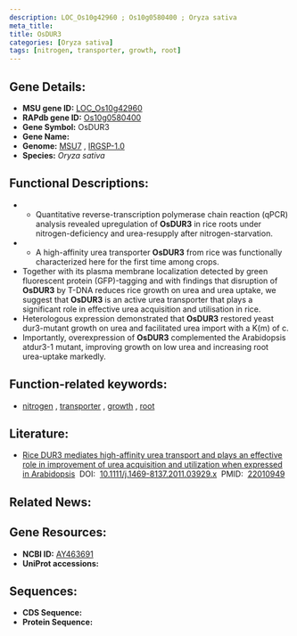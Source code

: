 ```yaml
---
description: LOC_Os10g42960 ; Os10g0580400 ; Oryza sativa
meta_title:
title: OsDUR3
categories: [Oryza sativa]
tags: [nitrogen, transporter, growth, root]
---
```


## Gene Details:
- **MSU gene ID:** [LOC_Os10g42960](http://rice.uga.edu/cgi-bin/ORF_infopage.cgi?orf=LOC_Os10g42960)  
- **RAPdb gene ID:** [Os10g0580400](https://rapdb.dna.affrc.go.jp/locus/?name=Os10g0580400)  
- **Gene Symbol:** OsDUR3
- **Gene Name:**
- **Genome:**  [MSU7](http://rice.uga.edu/)&nbsp;,&nbsp;[IRGSP-1.0](https://rapdb.dna.affrc.go.jp/download/irgsp1.html)
- **Species:** *Oryza sativa*

## Functional Descriptions:
   - * Quantitative reverse-transcription polymerase chain reaction (qPCR) analysis revealed upregulation of **OsDUR3** in rice roots under nitrogen-deficiency and urea-resupply after nitrogen-starvation.
   - * A high-affinity urea transporter **OsDUR3** from rice was functionally characterized here for the first time among crops.
   - Together with its plasma membrane localization detected by green fluorescent protein (GFP)-tagging and with findings that disruption of **OsDUR3** by T-DNA reduces rice growth on urea and urea uptake, we suggest that **OsDUR3** is an active urea transporter that plays a significant role in effective urea acquisition and utilisation in rice.
   - Heterologous expression demonstrated that **OsDUR3** restored yeast dur3-mutant growth on urea and facilitated urea import with a K(m) of c.
   - Importantly, overexpression of **OsDUR3** complemented the Arabidopsis atdur3-1 mutant, improving growth on low urea and increasing root urea-uptake markedly.

## Function-related keywords:
   - [nitrogen](/tags/nitrogen/)&nbsp;,&nbsp;[transporter](/tags/transporter/)&nbsp;,&nbsp;[growth](/tags/growth/)&nbsp;,&nbsp;[root](/tags/root/)

## Literature:
   - [Rice DUR3 mediates high-affinity urea transport and plays an effective role in improvement of urea acquisition and utilization when expressed in Arabidopsis](https://www.doi.org/10.1111/j.1469-8137.2011.03929.x)&nbsp;&nbsp;DOI:&nbsp;&nbsp;[10.1111/j.1469-8137.2011.03929.x](https://www.doi.org/10.1111/j.1469-8137.2011.03929.x)&nbsp;&nbsp;PMID:&nbsp;&nbsp;[22010949](https://pubmed.ncbi.nlm.nih.gov/22010949/)

## Related News:

## Gene Resources:
- **NCBI ID:**  [AY463691](http://www.ncbi.nlm.nih.gov/nuccore/AY463691)
- **UniProt accessions:** [](https://www.uniprot.org/uniprotkb//entry)

## Sequences:
- **CDS Sequence:**
- **Protein Sequence:**
